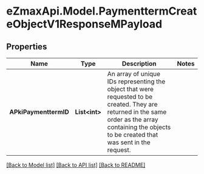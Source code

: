 
# eZmaxApi.Model.PaymenttermCreateObjectV1ResponseMPayload

## Properties

Name | Type | Description | Notes
------------ | ------------- | ------------- | -------------
**APkiPaymenttermID** | **List&lt;int&gt;** | An array of unique IDs representing the object that were requested to be created.  They are returned in the same order as the array containing the objects to be created that was sent in the request. | 

[[Back to Model list]](../README.md#documentation-for-models)
[[Back to API list]](../README.md#documentation-for-api-endpoints)
[[Back to README]](../README.md)

